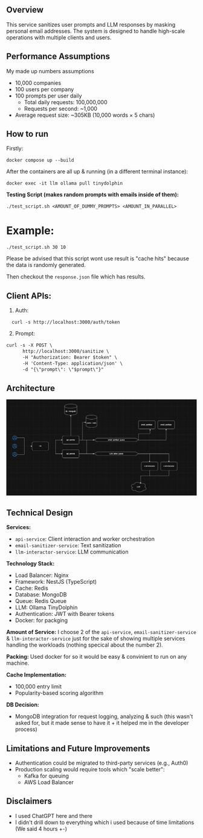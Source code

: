 ## Overview
This service sanitizes user prompts and LLM responses by masking personal email addresses. The system is designed to handle high-scale operations with multiple clients and users.

## Performance Assumptions
My made up numbers assumptions
  - 10,000 companies
  - 100 users per company
  - 100 prompts per user daily
    - Total daily requests: 100,000,000
    - Requests per second: ~1,000
  - Average request size: ~305KB (10,000 words × 5 chars)

## How to run
Firstly:
```
docker compose up --build
```
After the containers are all up & running (in a different terminal instance):
```
docker exec -it llm ollama pull tinydolphin
```

**Testing Script (makes random prompts with emails inside of them):**
```
./test_script.sh <AMOUNT_OF_DUMMY_PROMPTS> <AMOUNT_IN_PARALLEL>
```
# Example:
```
./test_script.sh 30 10
```
Please be advised that this script wont use result is "cache hits" because the data is randomly generated.

Then checkout the `response.json` file which has results.

## Client APIs:
1. Auth:
```
  curl -s http://localhost:3000/auth/token
```
2. Prompt:
  ```
curl -s -X POST \
        http://localhost:3000/sanitize \
        -H "Authorization: Bearer $token" \
        -H 'Content-Type: application/json' \
        -d "{\"prompt\": \"$prompt\"}"
```

## Architecture
![Architecture Diagram](./archi.png)

## Technical Design

**Services:**
- `api-service`: Client interaction and worker orchestration
- `email-sanitizer-service`: Text sanitization
- `llm-interactor-service`: LLM communication

**Technology Stack:**
- Load Balancer: Nginx
- Framework: NestJS (TypeScript)
- Cache: Redis
- Database: MongoDB
- Queue: Redis Queue
- LLM: Ollama TinyDolphin
- Authentication: JWT with Bearer tokens
- Docker: for packging

**Amount of Service:**
I choose 2 of the `api-service`, `email-sanitizer-service` & `llm-interactor-service` just for the sake of showing multiple services handling the workloads (nothing specical about the number 2).
 
**Packing:**
Used docker for so it would be easy & convinient to run on any machine.

**Cache Implementation:**
- 100,000 entry limit
- Popularity-based scoring algorithm

**DB Decision:**
- MongoDB integration for request logging, analyzing & such (this wasn't asked for, but it made sense to have it + it helped me in the developer process) 

## Limitations and Future Improvements
- Authentication could be migrated to third-party services (e.g., Auth0)
- Production scaling would require tools which "scale better":
  - Kafka for queuing
  - AWS Load Balancer

## Disclaimers
- I used ChatGPT here and there
- I didn't drill down to everything which i used because of time limitations (We said 4 hours +-)
